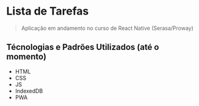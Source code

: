 # Lista de Tarefas
> Aplicação em andamento no curso de React Native (Serasa/Proway)

## Técnologias e Padrões Utilizados (até o momento)

- HTML
- CSS
- JS
- IndexedDB
- PWA